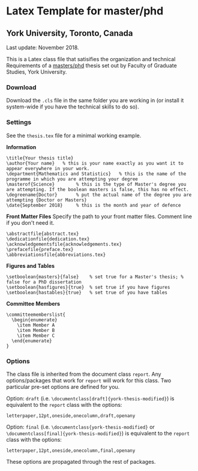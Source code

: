 # Latex Template for master/phd 
## York University, Toronto, Canada

Last update: November 2018. 

This is a Latex class file that satisifies the organization and technical Requirements of a [masters/phd](http://gradstudies.yorku.ca/current-students/thesis-dissertation/organization/) thesis set out by Faculty of Graduate Studies, York University. 

### Download
Download the `.cls` file in the same folder you are working in (or install it system-wide if you have the technical skills to do so). 

### Settings
See the `thesis.tex` file for a minimal working example. 

**Information**
```
\title{Your thesis title}       
\author{Your name}   % this is your name exactly as you want it to appear everywhere in your work.
\department{Mathematics and Statistics}   % this is the name of the programme in which you are attempting your degree
\masterof{Science}        % this is the type of Master's degree you are attempting. If the boolean masters is false, this has no effect.
\degreename{Doctor}       % put the actual name of the degree you are attempting {Doctor or Masters}
\date{September 2018}     % this is the month and year of defence
```

**Front Matter Files**
Specify the path to your front matter files.  Comment line if you don't need it. 
```
\abstractfile{abstract.tex}
\dedicationfile{dedication.tex}
\acknowledgementsfile{acknowledgements.tex}
\prefacefile{preface.tex}
\abbreviationsfile{abbreviations.tex}
```

**Figures and Tables**
```
\setboolean{masters}{false}    % set true for a Master's thesis; % false for a PhD dissertation
\setboolean{hasfigures}{true}  % set true if you have figures
\setboolean{hastables}{true}   % set true of you have tables
```

**Committee Members**
```
\committeememberslist{
  \begin{enumerate}
    \item Member A
    \item Member B
    \item Member C
  \end{enumerate}
}
```

### Options
The class file is inherited from the document class `report`. Any options/packages that work for `report` will work for this class. Two particular pre-set options are defined for you. 

Option: `draft` (i.e. `\documentclass[draft]{york-thesis-modified}`) is equivalent to the `report` class with the options:

```
letterpaper,12pt,oneside,onecolumn,draft,openany
```

Option: `final` (i.e. `\documentclass{york-thesis-modified}` or `\documentclass[final]{york-thesis-modified}`) is equivalent to the `report` class with the options:

```
letterpaper,12pt,oneside,onecolumn,final,openany
```
These options are propagated through the rest of packages. 

